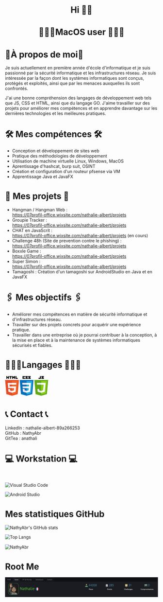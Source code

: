 # <p align="center">  Hi 👋🏽 </p>
# <p align="center">👩🏽‍💻MacOS user 👩🏽‍💻</p>

# 📍À propos de moi📍

Je suis actuellement en première année d'école d'informatique et je suis passionné par la sécurité informatique et les infrastructures réseau. Je suis intéressée par la façon dont les systèmes informatiques sont conçus, protégés et exploités, ainsi que par les menaces auxquelles ils sont confrontés.

J'ai une bonne compréhension des langages de développement web tels que JS, CSS et HTML, ainsi que du langage GO. J'aime travailler sur des projets pour améliorer mes compétences et en apprendre davantage sur les dernières technologies et les meilleures pratiques.

# 🛠️ Mes compétences 🛠️

- Conception et développement de sites web
- Pratique des méthodologies de développement
- Utilisation de machine virtuelle Linux, Windows, MacOS 
- Aprentissage d'hashcat, burp suit, OSINT
- Création et configuration d'un routeur pfsense via VM
- Apprentissage Java et JavaFX

# 🧨 Mes projets 🧨

- Hangman / Hangman Web : <br>https://07profil-office.wixsite.com/nathalie-albert/projets
- Groupie Tracker : <br>https://07profil-office.wixsite.com/nathalie-albert/projets
- CHAT en JavaScrit : <br>https://07profil-office.wixsite.com/nathalie-albert/projets (en cours)
- Challenge 48h (Site de prevention contre le phishing) :<br> https://07profil-office.wixsite.com/nathalie-albert/projets
- Boxxle Game : <br>https://07profil-office.wixsite.com/nathalie-albert/projets
- Super Simon : <br> https://07profil-office.wixsite.com/nathalie-albert/projets
- Tamagoshi : Création d'un tamagoshi sur AndroidStudio en Java et en JavaFX


# 🖇️ Mes objectifs 🖇️

- Améliorer mes compétences en matière de sécurité informatique et d'infrastructures réseau.
- Travailler sur des projets concrets pour acquérir une expérience pratique. 
- Travailler dans une entreprise où je pourrai contribuer à la conception, à la mise en place et à la maintenance de systèmes informatiques sécurisés et fiables.

# 👩🏽‍💻Langages 👩🏽‍💻

![Image](html.png) 

# 📞 Contact 📞

LinkedIn : nathalie-albert-89a266253 <br>
GitHub : NathyAbr<br>
GitTea : anathali

# 💻 Workstation 💻
<br>

![Visual Studio Code](https://img.shields.io/badge/Visual%20Studio%20Code-0078d7.svg?style=for-the-badge&logo=visual-studio-code&logoColor=white)

![Android Studio](https://img.shields.io/badge/Android%20Studio-3DDC84.svg?style=for-the-badge&logo=android-studio&logoColor=white)

# Mes statistiques GitHub

![NathyAbr's GitHub stats](https://github-readme-stats.vercel.app/api?username=NathyAbr&count_private=false&theme=codeSTACKr&hide=stars&show_icons=true&hide_title=false&disable_animations=false&&hide_rank=false)
</p>

![Top Langs](https://github-readme-stats.vercel.app/api/top-langs/?username=NathyAbr&layout=codeSTACKr&count_private=true&theme=merko&disable_animations=false&progress=false) 
</p>
<p><img align="center" src="https://github-readme-streak-stats.herokuapp.com?user=nathyabr&theme=codeSTACKr&hide_border=false&locale=fr" alt="NathyAbr" /></p>

# Root Me

![Image](Rootme.png) 